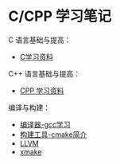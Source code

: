 # C/CPP 学习笔记

C 语言基础与提高：

- [C学习资料](01-C-Basic/00-C学习资料.md)

C++ 语言基础与提高：

- [CPP 学习资料](02-CPP-Basic/00-CPP学习资料.md)

编译与构建：

- [编译器-gcc学习](03-GCC/gcc-01-入门.md)
- [构建工具-cmake简介](03-Cmake/cmake-01-简介.md)  
- [LLVM](https://llvm.org/)
- [xmake](https://xmake.io/cn/)
